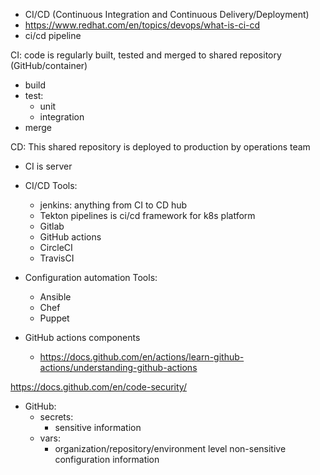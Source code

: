 - CI/CD (Continuous Integration and Continuous Delivery/Deployment)
- https://www.redhat.com/en/topics/devops/what-is-ci-cd
- ci/cd pipeline

CI: code is regularly built, tested and merged to shared repository (GitHub/container)

- build
- test:
  - unit
  - integration
- merge

CD: This shared repository is deployed to production by operations team

- CI is server

- CI/CD Tools:

  - jenkins: anything from CI to CD hub
  - Tekton pipelines is ci/cd framework for k8s platform
  - Gitlab
  - GitHub actions
  - CircleCI
  - TravisCI

- Configuration automation Tools:

  - Ansible
  - Chef
  - Puppet

- GitHub actions components
  - https://docs.github.com/en/actions/learn-github-actions/understanding-github-actions

https://docs.github.com/en/code-security/

- GitHub:
  - secrets:
    - sensitive information
  - vars:
    - organization/repository/environment level non-sensitive configuration information

